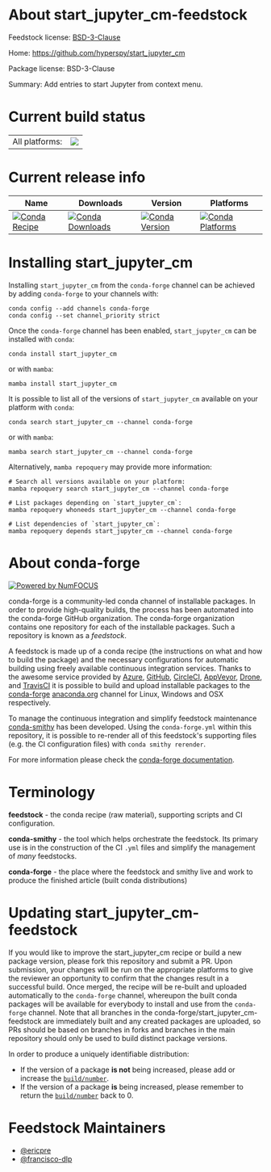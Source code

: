 About start_jupyter_cm-feedstock
================================

Feedstock license: [BSD-3-Clause](https://github.com/conda-forge/start_jupyter_cm-feedstock/blob/main/LICENSE.txt)

Home: https://github.com/hyperspy/start_jupyter_cm

Package license: BSD-3-Clause

Summary: Add entries to start Jupyter from context menu.

Current build status
====================


<table><tr><td>All platforms:</td>
    <td>
      <a href="https://dev.azure.com/conda-forge/feedstock-builds/_build/latest?definitionId=6976&branchName=main">
        <img src="https://dev.azure.com/conda-forge/feedstock-builds/_apis/build/status/start_jupyter_cm-feedstock?branchName=main">
      </a>
    </td>
  </tr>
</table>

Current release info
====================

| Name | Downloads | Version | Platforms |
| --- | --- | --- | --- |
| [![Conda Recipe](https://img.shields.io/badge/recipe-start_jupyter_cm-green.svg)](https://anaconda.org/conda-forge/start_jupyter_cm) | [![Conda Downloads](https://img.shields.io/conda/dn/conda-forge/start_jupyter_cm.svg)](https://anaconda.org/conda-forge/start_jupyter_cm) | [![Conda Version](https://img.shields.io/conda/vn/conda-forge/start_jupyter_cm.svg)](https://anaconda.org/conda-forge/start_jupyter_cm) | [![Conda Platforms](https://img.shields.io/conda/pn/conda-forge/start_jupyter_cm.svg)](https://anaconda.org/conda-forge/start_jupyter_cm) |

Installing start_jupyter_cm
===========================

Installing `start_jupyter_cm` from the `conda-forge` channel can be achieved by adding `conda-forge` to your channels with:

```
conda config --add channels conda-forge
conda config --set channel_priority strict
```

Once the `conda-forge` channel has been enabled, `start_jupyter_cm` can be installed with `conda`:

```
conda install start_jupyter_cm
```

or with `mamba`:

```
mamba install start_jupyter_cm
```

It is possible to list all of the versions of `start_jupyter_cm` available on your platform with `conda`:

```
conda search start_jupyter_cm --channel conda-forge
```

or with `mamba`:

```
mamba search start_jupyter_cm --channel conda-forge
```

Alternatively, `mamba repoquery` may provide more information:

```
# Search all versions available on your platform:
mamba repoquery search start_jupyter_cm --channel conda-forge

# List packages depending on `start_jupyter_cm`:
mamba repoquery whoneeds start_jupyter_cm --channel conda-forge

# List dependencies of `start_jupyter_cm`:
mamba repoquery depends start_jupyter_cm --channel conda-forge
```


About conda-forge
=================

[![Powered by
NumFOCUS](https://img.shields.io/badge/powered%20by-NumFOCUS-orange.svg?style=flat&colorA=E1523D&colorB=007D8A)](https://numfocus.org)

conda-forge is a community-led conda channel of installable packages.
In order to provide high-quality builds, the process has been automated into the
conda-forge GitHub organization. The conda-forge organization contains one repository
for each of the installable packages. Such a repository is known as a *feedstock*.

A feedstock is made up of a conda recipe (the instructions on what and how to build
the package) and the necessary configurations for automatic building using freely
available continuous integration services. Thanks to the awesome service provided by
[Azure](https://azure.microsoft.com/en-us/services/devops/), [GitHub](https://github.com/),
[CircleCI](https://circleci.com/), [AppVeyor](https://www.appveyor.com/),
[Drone](https://cloud.drone.io/welcome), and [TravisCI](https://travis-ci.com/)
it is possible to build and upload installable packages to the
[conda-forge](https://anaconda.org/conda-forge) [anaconda.org](https://anaconda.org/)
channel for Linux, Windows and OSX respectively.

To manage the continuous integration and simplify feedstock maintenance
[conda-smithy](https://github.com/conda-forge/conda-smithy) has been developed.
Using the ``conda-forge.yml`` within this repository, it is possible to re-render all of
this feedstock's supporting files (e.g. the CI configuration files) with ``conda smithy rerender``.

For more information please check the [conda-forge documentation](https://conda-forge.org/docs/).

Terminology
===========

**feedstock** - the conda recipe (raw material), supporting scripts and CI configuration.

**conda-smithy** - the tool which helps orchestrate the feedstock.
                   Its primary use is in the construction of the CI ``.yml`` files
                   and simplify the management of *many* feedstocks.

**conda-forge** - the place where the feedstock and smithy live and work to
                  produce the finished article (built conda distributions)


Updating start_jupyter_cm-feedstock
===================================

If you would like to improve the start_jupyter_cm recipe or build a new
package version, please fork this repository and submit a PR. Upon submission,
your changes will be run on the appropriate platforms to give the reviewer an
opportunity to confirm that the changes result in a successful build. Once
merged, the recipe will be re-built and uploaded automatically to the
`conda-forge` channel, whereupon the built conda packages will be available for
everybody to install and use from the `conda-forge` channel.
Note that all branches in the conda-forge/start_jupyter_cm-feedstock are
immediately built and any created packages are uploaded, so PRs should be based
on branches in forks and branches in the main repository should only be used to
build distinct package versions.

In order to produce a uniquely identifiable distribution:
 * If the version of a package **is not** being increased, please add or increase
   the [``build/number``](https://docs.conda.io/projects/conda-build/en/latest/resources/define-metadata.html#build-number-and-string).
 * If the version of a package **is** being increased, please remember to return
   the [``build/number``](https://docs.conda.io/projects/conda-build/en/latest/resources/define-metadata.html#build-number-and-string)
   back to 0.

Feedstock Maintainers
=====================

* [@ericpre](https://github.com/ericpre/)
* [@francisco-dlp](https://github.com/francisco-dlp/)

